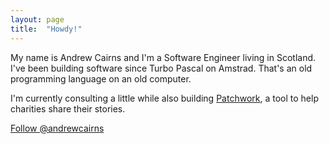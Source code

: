 ```yaml
---
layout: page
title:  "Howdy!"
---
```


My name is Andrew Cairns and I'm a Software Engineer living in Scotland. I've been building software since Turbo Pascal on Amstrad. That's an old programming language on an old computer.

I'm currently consulting a little while also building [Patchwork](http://trypatchwork.com), a tool to help charities share their stories.

<a href="https://twitter.com/andrewcairns?ref_src=twsrc%5Etfw" class="twitter-follow-button" data-show-count="false" data-size="large">Follow @andrewcairns</a><script async src="https://platform.twitter.com/widgets.js" charset="utf-8"></script>